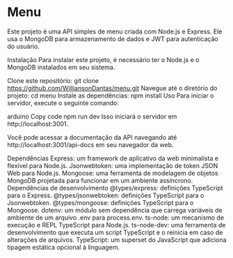 # Menu

Este projeto é uma API simples de menu criada com Node.js e Express. Ele usa o MongoDB para armazenamento de dados e JWT para autenticação do usuário.

Instalação
Para instalar este projeto, é necessário ter o Node.js e o MongoDB instalados em seu sistema.

Clone este repositório: git clone https://github.com/WilliansonDantas/menu.git
Navegue até o diretório do projeto: cd menu
Instale as dependências: npm install
Uso
Para iniciar o servidor, execute o seguinte comando:

arduino
Copy code
npm run dev
Isso iniciará o servidor em http://localhost:3001.

Você pode acessar a documentação da API navegando até http://localhost:3001/api-docs em seu navegador da web.

Dependências
Express: um framework de aplicativo da web minimalista e flexível para Node.js.
Jsonwebtoken: uma implementação de token JSON Web para Node.js.
Mongoose: uma ferramenta de modelagem de objetos MongoDB projetada para funcionar em um ambiente assíncrono.
Dependências de desenvolvimento
@types/express: definições TypeScript para o Express.
@types/jsonwebtoken: definições TypeScript para o Jsonwebtoken.
@types/mongoose: definições TypeScript para o Mongoose.
dotenv: um módulo sem dependência que carrega variáveis de ambiente de um arquivo .env para process.env.
ts-node: um mecanismo de execução e REPL TypeScript para Node.js.
ts-node-dev: uma ferramenta de desenvolvimento que executa um script TypeScript e o reinicia em caso de alterações de arquivos.
TypeScript: um superset do JavaScript que adiciona tipagem estática opcional à linguagem.
